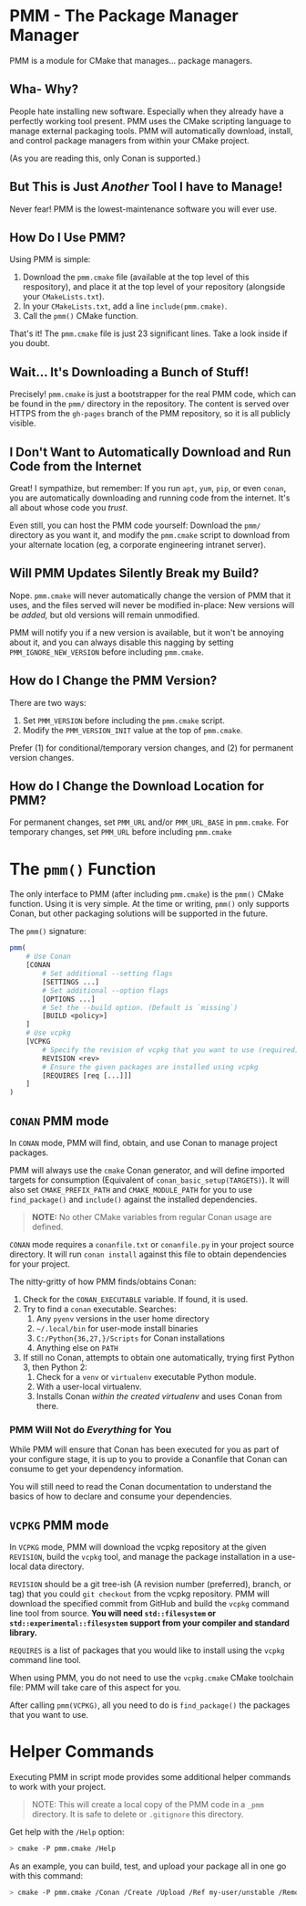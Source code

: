 # PMM - The Package Manager Manager

PMM is a module for CMake that manages... package managers.

## Wha- Why?

People hate installing new software. Especially when they already have a
perfectly working tool present. PMM uses the CMake scripting
language to manage external packaging tools. PMM will automatically
download, install, and control package managers from within your CMake
project.

(As you are reading this, only Conan is supported.)

## But This is Just *Another* Tool I have to Manage!

Never fear! PMM is the lowest-maintenance software you will ever use.

## How Do I Use PMM?

Using PMM is simple:

1. Download the `pmm.cmake` file (available at the top level of this
   respository), and place it at the top level of your repository
   (alongside your `CMakeLists.txt`).
2. In your `CMakeLists.txt`, add a line `include(pmm.cmake)`.
3. Call the `pmm()` CMake function.

That's it! The `pmm.cmake` file is just 23 significant lines. Take a look inside
if you doubt.

## Wait... It's Downloading a Bunch of Stuff!

Precisely! `pmm.cmake` is just a bootstrapper for the real PMM code, which
can be found in the `pmm/` directory in the repository. The content is
served over HTTPS from the `gh-pages` branch of the PMM repository, so it is all publicly visible.

## I Don't Want to Automatically Download and Run Code from the Internet

Great! I sympathize, but remember: If you run `apt`, `yum`, `pip`, or even
`conan`, you are automatically downloading and running code from the
internet. It's all about whose code you *trust*.

Even still, you can host the PMM code yourself: Download the `pmm/`
directory as you want it, and modify the `pmm.cmake` script to download
from your alternate location (eg, a corporate engineering intranet server).

## Will PMM Updates Silently Break my Build?

Nope. `pmm.cmake` will never automatically change the version of PMM that
it uses, and the files served will never be modified in-place: New versions
will be *added,* but old versions will remain unmodified.

PMM will notify you if a new version is available, but it won't be annoying
about it, and you can always disable this nagging by setting
`PMM_IGNORE_NEW_VERSION` before including `pmm.cmake`.

## How do I Change the PMM Version?

There are two ways:

1. Set `PMM_VERSION` before including the `pmm.cmake` script.
2. Modify the `PMM_VERSION_INIT` value at the top of `pmm.cmake`.

Prefer (1) for conditional/temporary version changes, and (2) for permanent
version changes.

## How do I Change the Download Location for PMM?

For permanent changes, set `PMM_URL` and/or `PMM_URL_BASE` in `pmm.cmake`.
For temporary changes, set `PMM_URL` before including `pmm.cmake`

# The `pmm()` Function

The only interface to PMM (after including `pmm.cmake`) is the `pmm()`
CMake function. Using it is very simple. At the time or writing, `pmm()`
only supports Conan, but other packaging solutions will be supported in the
future.

The `pmm()` signature:

```cmake
pmm(
    # Use Conan
    [CONAN
        # Set additional --setting flags
        [SETTINGS ...]
        # Set additional --option flags
        [OPTIONS ...]
        # Set the --build option. (Default is `missing`)
        [BUILD <policy>]
    ]
    # Use vcpkg
    [VCPKG
        # Specify the revision of vcpkg that you want to use (required)
        REVISION <rev>
        # Ensure the given packages are installed using vcpkg
        [REQUIRES [req [...]]]
    ]
)
```

## `CONAN` PMM mode

In `CONAN` mode, PMM will find, obtain, and use Conan to manage project
packages.

PMM will always use the `cmake` Conan generator, and will define imported
targets for consumption (Equivalent of `conan_basic_setup(TARGETS)`). It will
also set `CMAKE_PREFIX_PATH` and `CMAKE_MODULE_PATH` for you to use
`find_package()` and `include()` against the installed dependencies.

> **NOTE:** No other CMake variables from regular Conan usage are defined.

`CONAN` mode requires a `conanfile.txt` or `conanfile.py` in your project
source directory. It will run `conan install` against this file to obtain
dependencies for your project.

The nitty-gritty of how PMM finds/obtains Conan:

1. Check for the `CONAN_EXECUTABLE` variable. If found, it is used.
2. Try to find a `conan` executable. Searches:
    1. Any `pyenv` versions in the user home directory
    2. `~/.local/bin` for user-mode install binaries
    3. `C:/Python{36,27,}/Scripts` for Conan installations
    4. Anything else on `PATH`
3. If still no Conan, attempts to obtain one automatically, trying first
   Python 3, then Python 2:
    1. Check for a `venv` or `virtualenv` executable Python module.
    2. With a user-local virtualenv.
    3. Installs Conan *within the created virtualenv* and uses Conan from there.

### PMM Will Not do _Everything_ for You

While PMM will ensure that Conan has been executed for you as part of your
configure stage, it is up to you to provide a Conanfile that Conan can consume
to get your dependency information.

You will still need to read the Conan documentation to understand the basics of
how to declare and consume your dependencies.

## `VCPKG` PMM mode

In `VCPKG` mode, PMM will download the vcpkg repository at the given
`REVISION`, build the `vcpkg` tool, and manage the package installation in a
use-local data directory.

`REVISION` should be a git tree-ish (A revision number (preferred), branch,
or tag) that you could `git checkout` from the vcpkg repository. PMM will
download the specified commit from GitHub and build the `vcpkg` command line
tool from source. **You will need `std::filesystem` or `std::experimental::filesystem` support from your
compiler and standard library.**

`REQUIRES` is a list of packages that you would like to install using the
`vcpkg` command line tool.

When using PMM, you do not need to use the `vcpkg.cmake` CMake toolchain
file: PMM will take care of this aspect for you.

After calling `pmm(VCPKG)`, all you need to do is `find_package()` the
packages that you want to use.

# Helper Commands

Executing PMM in script mode provides some additional helper commands to work
with your project.

> NOTE: This will create a local copy of the PMM code in a `_pmm` directory. It
> is safe to delete or `.gitignore` this directory.

Get help with the `/Help` option:

```sh
> cmake -P pmm.cmake /Help
```

As an example, you can build, test, and upload your package all in one go with
this command:

```sh
> cmake -P pmm.cmake /Conan /Create /Upload /Ref my-user/unstable /Remote some-remote
```
